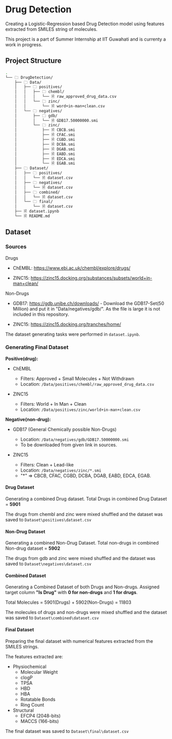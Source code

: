 # Drug Detection

Creating a Logistic-Regression based Drug Detection model using features extracted from SMILES string of molecules.

This project is a part of Summer Internship at IIT Guwahati and is currenty a work in progress.

## Project Structure

```sh
.
└── 🗀 DrugDetection/
    ├── 🗀 Data/
    │   ├── 🗀 positives/
    │   │   ├── 🗀 chembl/
    │   │   │   └── 🗎 raw_approved_drug_data.csv
    │   │   └── 🗀 zinc/
    │   │       └── 🗎 word+in-man+clean.csv
    │   └── 🗀 negatives/
    │       ├── 🗀 gdb/
    │       │   └── 🗎 GDB17.50000000.smi
    │       └── 🗀 zinc/
    │           ├── 🗎 CBCB.smi
    │           ├── 🗎 CFAC.smi
    │           ├── 🗎 CGBD.smi
    │           ├── 🗎 DCBA.smi
    │           ├── 🗎 DGAB.smi
    │           ├── 🗎 EABD.smi
    │           ├── 🗎 EDCA.smi
    │           └── 🗎 EGAB.smi
    ├── 🗀 Dataset/
    │   ├── 🗀 positives/
    │   │   └── 🗎 dataset.csv
    │   ├── 🗀 negatives/
    │   │   └── 🗎 dataset.csv
    │   ├── 🗀 combined/
    │   │   └── 🗎 dataset.csv
    │   └── 🗀 final/
    │       └── 🗎 dataset.csv
    ├── 🗎 dataset.ipynb
    └── 🗎 README.md
```

## Dataset

### Sources

Drugs

* ChEMBL: <a>https://www.ebi.ac.uk/chembl/explore/drugs/</a>

* ZINC15: <a>https://zinc15.docking.org/substances/subsets/world+in-man+clean/</a>

Non-Drugs

* GDB17: <a>https://gdb.unibe.ch/downloads/</a> - Download the GDB17-Set(50 Million) and put it in "Data/negatives/gdb/". As the file is large it is not included in this repository.

* ZINC15: <a>https://zinc15.docking.org/tranches/home/</a>

The dataset generating tasks were performed in ``dataset.ipynb``.

### Generating Final Dataset

**Positive(drug):**

* ChEMBL
  * Filters: Approved + Small Molecules + Not Withdrawn
  * Location: ``/Data/positives/chembl/raw_approved_drug_data.csv``

* ZINC15
  * Filters: World + In Man + Clean
  * Location: ``/Data/positives/zinc/world+in-man+clean.csv``

**Negative(non-drug):**

* GDB17 (General Chemically possible Non-Drugs)
  * Location: ``/Data/negatives/gdb/GDB17.50000000.smi``
  * To be downloaded from given link in sources.

* ZINC15
  * Filters: Clean + Lead-like
  * Location: ``/Data/negatives/zinc/*.smi``
  * "*" => CBCB, CFAC, CGBD, DCBA, DGAB, EABD, EDCA, EGAB.

#### Drug Dataset

Generating a combined Drug dataset. Total Drugs in combined Drug Dataset = **5901**

The drugs from chembl and zinc were mixed shuffled and the dataset was saved to ``Dataset\positives\dataset.csv``

#### Non-Drug Dataset

Generating a combined Non-Drug Dataset. Total non-drugs in combined Non-drug dataset = **5902**

The drugs from gdb and zinc were mixed shuffled and the dataset was saved to ``Dataset\negatives\dataset.csv``

#### Combined Dataset

Generating a Combined Dataset of both Drugs and Non-drugs. Assigned target column **"Is Drug"** with **0 for non-drugs** and **1 for drugs**.

Total Molecules = 5901(Drugs) + 5902(Non-Drugs) = 11803

The molecules of drugs and non-drugs were mixed shuffled and the dataset was saved to ``Dataset\combined\dataset.csv``

#### Final Dataset

Preparing the final dataset with numerical features extracted from the SMILES strings.

The features extracted are:

* Physiochemical
  * Molecular Weight
  * clogP
  * TPSA
  * HBD
  * HBA
  * Rotatable Bonds
  * Ring Count
* Structural
  * EFCP4 (2048-bits)
  * MACCS (166-bits)

The final dataset was saved to ``Dataset\final\dataset.csv``
